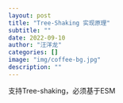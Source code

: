 ```yaml
---
layout: post
title: "Tree-Shaking 实现原理"
subtitle: ""
date: 2022-09-10
author: "汪洋龙"
categories: []
image: "img/coffee-bg.jpg"
description: ""
---
```



支持Tree-shaking，必须基于ESM